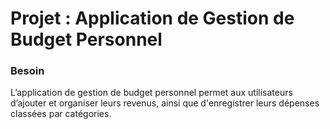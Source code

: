 # Projet : Application de Gestion de Budget Personnel


### **Besoin**

L’application de gestion de budget personnel permet aux utilisateurs d’ajouter et organiser leurs revenus, ainsi que d'enregistrer leurs dépenses classées par catégories.
